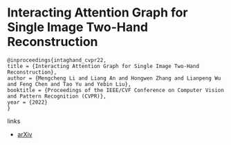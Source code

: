 # Interacting Attention Graph for Single Image Two-Hand Reconstruction

```
@inproceedings{intaghand_cvpr22,
title = {Interacting Attention Graph for Single Image Two-Hand Reconstruction},
author = {Mengcheng Li and Liang An and Hongwen Zhang and Lianpeng Wu and Feng Chen and Tao Yu and Yebin Liu},
booktitle = {Proceedings of the IEEE/CVF Conference on Computer Vision and Pattern Recognition (CVPR)},
year = {2022}
}
```

links
- [arXiv](https://arxiv.org/abs/2203.09364)
